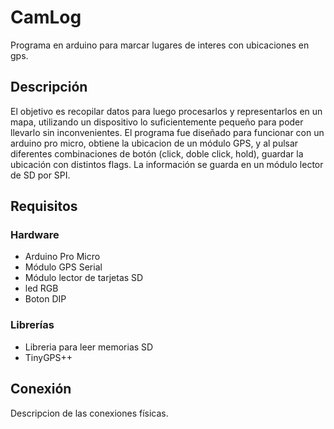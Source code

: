 # CamLog

Programa en arduino para marcar lugares de interes con ubicaciones en gps.

## Descripción

El objetivo es recopilar datos para luego procesarlos y representarlos en un mapa, utilizando un dispositivo lo suficientemente pequeño para poder llevarlo sin inconvenientes. 
El programa fue diseñado para funcionar con un arduino pro micro, obtiene la ubicacion de un módulo GPS, y al pulsar diferentes combinaciones de botón (click, doble click, hold), guardar la ubicación con distintos flags.
La información se guarda en un módulo lector de SD por SPI.

## Requisitos

### Hardware

- Arduino Pro Micro
- Módulo GPS Serial
- Módulo lector de tarjetas SD
- led RGB
- Boton DIP

### Librerías

- Libreria para leer memorias SD
- TinyGPS++

## Conexión

Descripcion de las conexiones físicas.